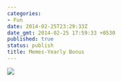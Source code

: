 ```yaml
---
categories:
- Fun
date: 2014-02-25T23:29:33Z
date_gmt: 2014-02-25 17:59:33 +0530
published: true
status: publish
title: Memes-Yearly Bonus
---
```


<a href="/uploads/Caption-5.jpg"><img src="/uploads/Caption-5.jpg"/></a>

